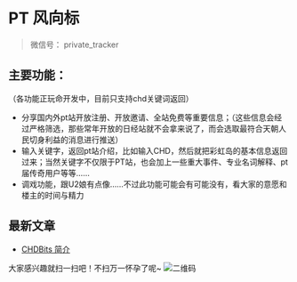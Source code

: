 # PT 风向标
> 微信号： private_tracker

## 主要功能：
（各功能正玩命开发中，目前只支持chd关键词返回）
- 分享国内外pt站开放注册、开放邀请、全站免费等重要信息；（这些信息会经过严格筛选，那些常年开放的日经站就不会拿来说了，而会选取最符合天朝人民切身利益的消息进行推送）
- 输入关键字，返回pt站介绍，比如输入CHD，然后就把彩虹岛的基本信息返回过来；当然关键字不仅限于PT站，也会加上一些重大事件、专业名词解释、pt届传奇用户等等……
- 调戏功能，跟U2娘有点像……不过此功能可能会有可能没有，看大家的意愿和楼主的时间与精力

## 最新文章
- [CHDBits 简介](http://www.privatetracker.in/chd.html)

大家感兴趣就扫一扫吧！不扫万一怀孕了呢~
![二维码](http://pic-share.qiniudn.com/pt.jpg)